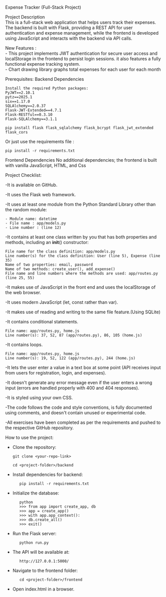 Expense Tracker (Full-Stack Project)

Project Description                                                                                                                                                                                                        
    This is a full-stack web application that helps users track their expenses.
    The backend is built with Flask, providing a REST API for user authentication and expense management,
    while the frontend is developed using JavaScript and interacts with the backend via API calls.                                                                                                                              
    
New Features :                                                                                                                                                                                                             
        - This project implements JWT authentication for secure user access and localStorage in the frontend to persist login sessions.
          it also features a fully functional expense tracking system.                                                                                                                                                
        - Chart drawing library graphs total expenses for each user for each month

Prerequisites:
Backend Dependencies

    Install the required Python packages:
    PyJWT==2.10.1
    pytz==2025.1
    six==1.17.0
    SQLAlchemy==2.0.37
    Flask-JWT-Extended==4.7.1
    Flask-RESTful==0.3.10
    Flask-SQLAlchemy==3.1.1
    
    pip install flask flask_sqlalchemy flask_bcrypt flask_jwt_extended flask_cors                                                                                                                                                   
Or just use the requirements file :   
    
    pip install -r requirements.txt

Frontend Dependencies
    No additional dependencies; the frontend is built with vanilla JavaScript, HTML, and Css

Project Checklist:

-It is available on GitHub.

-It uses the Flask web framework.

-It uses at least one module from the Python Standard Library other than the random module:

    - Module name: datetime
    - File name : app/models.py
    - Line number : (line 12)
    
-It contains at least one class written by you that has both properties and methods, including an __init__() constructor:

    File name for the class definition: app/models.py
    Line number(s) for the class definition: User (line 5), Expense (line 35)
    Name of two properties: email, password
    Name of two methods: create_user(), add_expense()
    File name and line numbers where the methods are used: app/routes.py (line 25, 55)

-It makes use of JavaScript in the front end and uses the localStorage of the web browser.

-It uses modern JavaScript (let, const rather than var).

-It makes use of reading and writing to the same file feature.(Using SQLite) 

-It contains conditional statements.

    File name: app/routes.py, home.js
    Line number(s): 37, 52, 87 (app/routes.py), 86, 105 (home.js)

-It contains loops.

    File name: app/routes.py, home.js
    Line number(s): 19, 52, 122 (app/routes.py), 244 (home.js)

-It lets the user enter a value in a text box at some point (API receives input from users for registration, login, and expenses).

-It doesn't generate any error message even if the user enters a wrong input (errors are handled properly with 400 and 404 responses).

-It is styled using your own CSS.

-The code follows the code and style conventions, is fully documented using comments, and doesn't contain unused or experimental code.

-All exercises have been completed as per the requirements and pushed to the respective GitHub repository.

How to use the project:
   - Clone the repository:
     
         git clone <your-repo-link>
     
         cd <project-folder>/backend

   - Install dependencies for backend:
     
            pip install -r requirements.txt
   
   - Initialize the database:
     
            python
            >>> from app import create_app, db
            >>> app = create_app()
            >>> with app.app_context():
            >>> db.create_all()
            >>> exit()
     
   - Run the Flask server:
    
            python run.py

   - The API will be available at:
    
            http://127.0.0.1:5000/
        
   - Navigate to the frontend folder:
    
            cd <project-folder>/frontend

   - Open index.html in a browser.    

    

     



